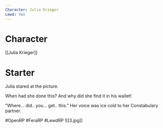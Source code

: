 ```yaml
---
Character: Julia Krieger
Lewd: Yes
---
```

# Character
[[Julia Krieger]]

# Starter
Julia stared at the picture.

When had she done this? And why did she find it in his wallet!

"Where... did.. you... get.. this." Her voice was ice cold to her Constabulary partner.

#OpenRP #FeraRP #LewdRP
![[3.jpg]]